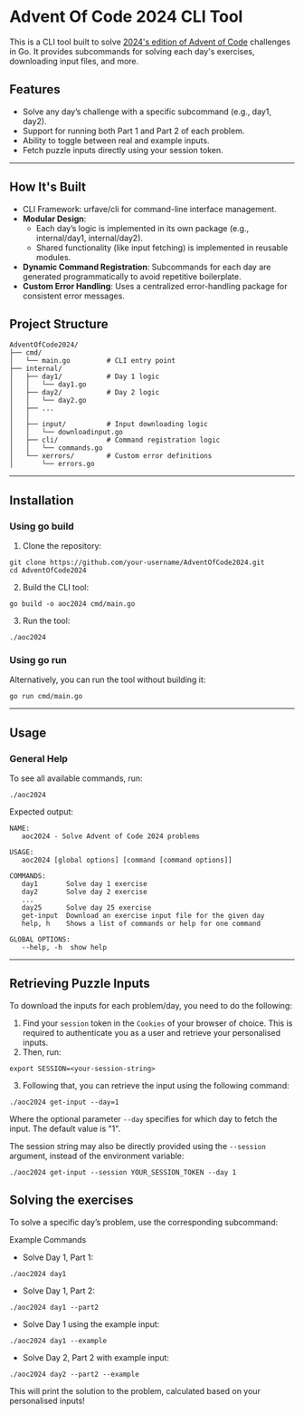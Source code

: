 # Advent Of Code 2024 CLI Tool
This is a CLI tool built to solve [2024's edition of Advent of Code](https://adventofcode.com/2024) challenges in Go. It provides subcommands for solving each day's exercises, downloading input files, and more.

## Features
- Solve any day’s challenge with a specific subcommand (e.g., day1, day2).
- Support for running both Part 1 and Part 2 of each problem.
- Ability to toggle between real and example inputs.
- Fetch puzzle inputs directly using your session token.

---

## How It's Built
- CLI Framework: urfave/cli for command-line interface management.
- **Modular Design**:
  - Each day’s logic is implemented in its own package (e.g., internal/day1, internal/day2).
  - Shared functionality (like input fetching) is implemented in reusable modules.
- **Dynamic Command Registration**: Subcommands for each day are generated programmatically to avoid repetitive boilerplate.
- **Custom Error Handling**: Uses a centralized error-handling package for consistent error messages.

## Project Structure

```shell
AdventOfCode2024/
├── cmd/
│   └── main.go         # CLI entry point
├── internal/
│   ├── day1/           # Day 1 logic
│   │   └── day1.go
│   ├── day2/           # Day 2 logic
│   │   └── day2.go
│   ├── ...
│   │
│   ├── input/          # Input downloading logic
│   │   └── downloadinput.go
│   ├── cli/            # Command registration logic
│   │   └── commands.go
│   └── xerrors/        # Custom error definitions
│       └── errors.go

```

---

## Installation
### Using go build
1. Clone the repository:

```shell
git clone https://github.com/your-username/AdventOfCode2024.git
cd AdventOfCode2024
```

2. Build the CLI tool:
```shell
go build -o aoc2024 cmd/main.go

```

3. Run the tool:
```shell
./aoc2024

```

### Using go run
Alternatively, you can run the tool without building it:
```shell
go run cmd/main.go
```

---

## Usage
### General Help
To see all available commands, run:

```shell
./aoc2024
```
Expected output:
```text
NAME:
   aoc2024 - Solve Advent of Code 2024 problems

USAGE:
   aoc2024 [global options] [command [command options]]

COMMANDS:
   day1       Solve day 1 exercise
   day2       Solve day 2 exercise
   ... 
   day25      Solve day 25 exercise
   get-input  Download an exercise input file for the given day
   help, h    Shows a list of commands or help for one command

GLOBAL OPTIONS:
   --help, -h  show help
```

---

## Retrieving Puzzle Inputs

To download the inputs for each problem/day, you need to do the following:

1. Find your `session` token in the `Cookies` of your browser of choice. This is required to authenticate you as a user and retrieve your personalised inputs.
2. Then, run: 
```shell
export SESSION=<your-session-string>
```
3. Following that, you can retrieve the input using the following command:
```shell
./aoc2024 get-input --day=1
```
Where the optional parameter `--day` specifies for which day to fetch the input. The default value is "1".

The session string may also be directly provided using the `--session` argument, instead of the environment variable:
```shell
./aoc2024 get-input --session YOUR_SESSION_TOKEN --day 1
```

## Solving the exercises

To solve a specific day’s problem, use the corresponding subcommand:

Example Commands
- Solve Day 1, Part 1:
```shell
./aoc2024 day1
```

- Solve Day 1, Part 2:
```shell
./aoc2024 day1 --part2
```

- Solve Day 1 using the example input:
```shell
./aoc2024 day1 --example
```

- Solve Day 2, Part 2 with example input:
```shell
./aoc2024 day2 --part2 --example
```

This will print the solution to the problem, calculated based on your personalised inputs!
